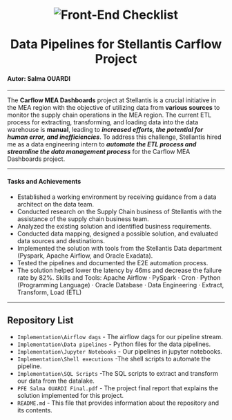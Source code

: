 <h1 align="center">
<br>
  <img src="https://www.media.stellantis.com/cache/0/a/3/3/f/0a33f9dcafef660691708bb916c0146707b91a8a.jpeg" alt="Front-End Checklist" >
  <br>
    <br>
  Data Pipelines for Stellantis Carflow Project
  <br>
</h1>
 
#### Autor: Salma OUARDI
---
The **Carflow MEA Dashboards** project at Stellantis is a crucial initiative in the MEA region with the objective of utilizing data from **various sources** to monitor the supply chain operations in the MEA region. The current ETL process for extracting, transforming, and loading data into the data warehouse is **manual**, leading to _**increased efforts, the potential for human error, and inefficiencies**_. To address this challenge, Stellantis hired me as a data engineering intern to _**automate the ETL process and streamline the data management process**_ for the Carflow MEA Dashboards project.

---

#### Tasks and Achievements

- Established a working environment by receiving guidance from a data architect on the data team.
- Conducted research on the Supply Chain business of Stellantis with the assistance of the supply chain business team.
- Analyzed the existing solution and identified business requirements.
- Conducted data mapping, designed a possible solution, and evaluated data sources and destinations.
- Implemented the solution with tools from the Stellantis Data department (Pyspark, Apache Airflow, and Oracle Exadata).
- Tested the pipelines and documented the E2E automation process.
- The solution helped lower the latency by 46ms and decrease the failure rate by 82%.
Skills and Tools: Apache Airflow · PySpark · Cron · Python (Programming Language) · Oracle Database · Data Engineering · Extract, Transform, Load (ETL)

---

## Repository List

- `Implementation\Airflow dags` - The airflow dags for our pipeline stream.
- `Implementation\Data pipelines` - Python files for the data pipelines.
- `Implementation\Jupyter Notebooks` - Our pipelines in jupyter notebooks.
- `Implementation\Shell executions` -The shell scripts to automate the pipeline.
- `Implementation\SQL Scripts` -The SQL scripts to extract and transform our data from the datalake.
- `PFE Salma OUARDI Final.pdf` - The project final report that explains the solution implemented for this project.
- `README.md` - This file that provides information about the repository and its contents.
